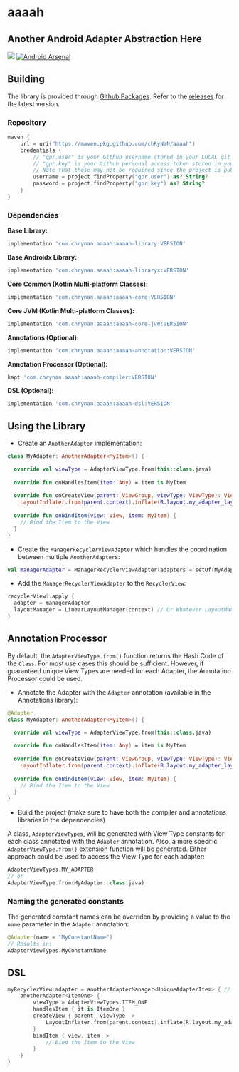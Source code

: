 # aaaah

## Another Android Adapter Abstraction Here

[![](https://jitpack.io/v/chRyNaN/aaaah.svg)](https://jitpack.io/#chRyNaN/aaaah)
[![Android Arsenal](https://img.shields.io/badge/Android%20Arsenal-aaaah-green.svg?style=flat)](https://android-arsenal.com/details/1/7535)

## Building

The library is provided through [Github Packages](https://github.com/chRyNaN/aaaah/packages). Refer to the [releases](https://github.com/chRyNaN/aaaah/releases) for the latest version.

### Repository
```kotlin
maven {
    url = uri("https://maven.pkg.github.com/chRyNaN/aaaah")
    credentials {
        // "gpr.user" is your Github username stored in your LOCAL git properties file
        // "gpr.key" is your Github personal access token stored in your LOCAL git properties file
        // Note that these may not be required since the project is public
        username = project.findProperty("gpr.user") as? String?
        password = project.findProperty("gpr.key") as? String?
    }
}
```

### Dependencies
**Base Library:**
```groovy
implementation 'com.chrynan.aaaah:aaaah-library:VERSION'
```
**Base Androidx Library:**
```groovy
implementation 'com.chrynan.aaaah:aaaah-libraryx:VERSION'
```
**Core Common (Kotlin Multi-platform Classes):**
```groovy
implementation 'com.chrynan.aaaah:aaaah-core:VERSION'
```
**Core JVM (Kotlin Multi-platform Classes):**
```groovy
implementation 'com.chrynan.aaaah:aaaah-core-jvm:VERSION'
```
**Annotations (Optional):**
```groovy
implementation 'com.chrynan.aaaah:aaaah-annotation:VERSION'
```
**Annotation Processor (Optional):**
```groovy
kapt 'com.chrynan.aaaah:aaaah-compiler:VERSION'
```
**DSL (Optional):**
```groovy
implementation 'com.chrynan.aaaah:aaaah-dsl:VERSION'
```

## Using the Library

* Create an `AnotherAdapter` implementation:
```kotlin
class MyAdapter: AnotherAdapter<MyItem>() {

  override val viewType = AdapterViewType.from(this::class.java)
  
  override fun onHandlesItem(item: Any) = item is MyItem
  
  override fun onCreateView(parent: ViewGroup, viewType: ViewType): View =
    LayoutInflater.from(parent.context).inflate(R.layout.my_adapter_layout_file, parent, false)
    
  override fun onBindItem(view: View, item: MyItem) {
    // Bind the Item to the View
  }
}
```

* Create the `ManagerRecyclerViewAdapter` which handles the coordination between multiple `AnotherAdapter`s:
```kotlin
val managerAdapter = ManagerRecyclerViewAdapter(adapters = setOf(MyAdapter()))
```

* Add the `ManagerRecyclerViewAdapter` to the `RecyclerView`:
```kotlin
recyclerView?.apply {
  adapter = managerAdapter
  layoutManager = LinearLayoutManager(context) // Or Whatever LayoutManager Needed
}
```

## Annotation Processor

By default, the `AdapterViewType.from()` function returns the Hash Code of the `Class`. For most use cases this should be sufficient. However, if guaranteed unique View Types are needed for each Adapter, the Annotation Processor could be used.

* Annotate the Adapter with the `Adapter` annotation (available in the Annotations library):
```kotlin
@Adapter
class MyAdapter: AnotherAdapter<MyItem>() {

  override val viewType = AdapterViewType.from(this::class.java)
  
  override fun onHandlesItem(item: Any) = item is MyItem
  
  override fun onCreateView(parent: ViewGroup, viewType: ViewType): View =
    LayoutInflater.from(parent.context).inflate(R.layout.my_adapter_layout_file, parent, false)
    
  override fun onBindItem(view: View, item: MyItem) {
    // Bind the Item to the View
  }
}
```

* Build the project (make sure to have both the compiler and annotations libraries in the dependencies)

A class, `AdapterViewTypes`, will be generated with View Type constants for each class annotated with the `Adapter` annotation. Also, a more specific `AdapterViewType.from()` extension function will be generated. Either approach could be used to access the View Type for each adapter:
```kotlin
AdapterViewTypes.MY_ADAPTER
// or
AdapterViewType.from(MyAdapter::class.java)
```

### Naming the generated constants

The generated constant names can be overriden by providing a value to the `name` parameter in the `Adapter` annotation:
```kotlin
@Adapter(name = "MyConstantName")
// Results in:
AdapterViewTypes.MyConstantName
```

## DSL

```kotlin
myRecyclerView.adapter = anotherAdapterManager<UniqueAdapterItem> { // Or could use `adapters { ... }`
    anotherAdapter<ItemOne> {
        viewType = AdapterViewTypes.ITEM_ONE
        handlesItem { it is ItemOne }
        createView { parent, viewType -> 
            LayoutInflater.from(parent.context).inflate(R.layout.my_adapter_layout_file, parent, false)
        }
        bindItem { view, item -> 
            // Bind the Item to the View
        }
    }
}
```
